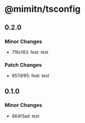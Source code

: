 # @mimitn/tsconfig

## 0.2.0

### Minor Changes

- 7f6cf83: feat: test

### Patch Changes

- 857df85: feat: test

## 0.1.0

### Minor Changes

- 864f3ad: test
